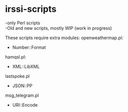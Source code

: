 # irssi-scripts
-only Perl scripts<br>
-Old and new scripts, mostly WIP (work in progress)

These scripts require extra modules:
openweathermap.pl:
- Number::Format

hamqsl.pl:
- XML::LibXML

lastspoke.pl
- JSON::PP

msg_telegram.pl
- URI::Encode
